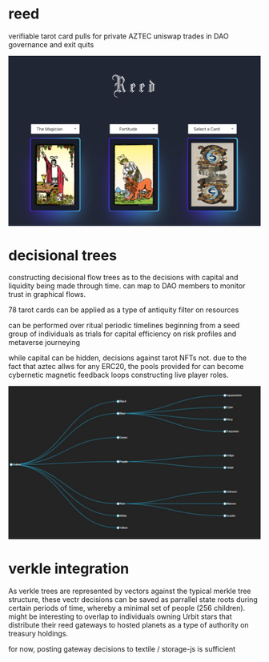 # reed
verifiable tarot card pulls for private AZTEC uniswap trades in DAO governance and exit quits

![reed](./reed_interface_v2.png)


# decisional trees
constructing decisional flow trees as to the decisions with capital and liquidity being made through time. can map to DAO members to monitor trust in graphical flows.

78 tarot cards can be applied as a type of antiquity filter on resources

can be performed over ritual periodic timelines beginning from a seed group of individuals as trials for capital efficiency on risk profiles and metaverse journeying

while capital can be hidden, decisions against tarot NFTs not. due to the fact that aztec allws for any ERC20, the pools provided for can become cybernetic magnetic feedback loops constructing live player roles.

![tree](./decisional_trees.png)

# verkle integration

As verkle trees are represented by vectors against the typical merkle tree structure, these vectr decisions can be saved as parrallel state roots during certain periods of time, whereby a minimal set of people (256 children). might be interesting to overlap to individuals owning Urbit stars that distribute their reed gateways to hosted planets as a type of authority on treasury holdings.

for now, posting gateway decisions to textile / storage-js is sufficient


